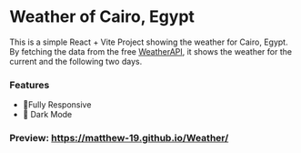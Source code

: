 # Weather of Cairo, Egypt

This is a simple React + Vite Project showing the weather for Cairo, Egypt. By fetching the data from the free [WeatherAPI](https://www.weatherapi.com/), it shows the weather for the current and the following two days.
### Features 
- 📱Fully Responsive
- 🌙 Dark Mode


### Preview: https://matthew-19.github.io/Weather/



